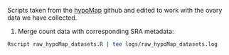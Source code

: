 Scripts taken from the [hypoMap](https://github.com/lsteuernagel/hypoMap_datasets) github and edited to work with the ovary data we have collected.
1. Merge count data with corresponding SRA metadata:
```bash
Rscript raw_hypoMap_datasets.R | tee logs/raw_hypoMap_datasets.log
```
